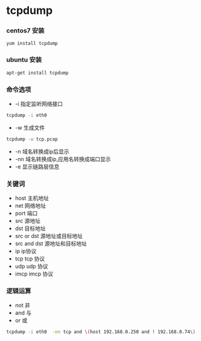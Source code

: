 # tcpdump

### centos7 安装

```
yum install tcpdump
```

### ubuntu 安装

```bash
apt-get install tcpdump
```

### 命令选项

* \-i  指定监听网络接口

```bash
tcpdump -i eth0
```

* \-w 生成文件

```bash
tcpdump -w tcp.pcap
```

* \-n 域名转换成ip后显示
* \-nn  域名转换成ip,应用名转换成端口显示
* \-e 显示链路层信息

### 关键词

* host 主机地址
* net 网络地址
* port 端口
* src 源地址
* dst 目标地址
* src or dst 源地址或目标地址
* src and dst 源地址和目标地址
* ip ip协议
* tcp tcp 协议
* udp udp 协议
* imcp imcp 协议

### 逻辑运算

* not 非
* and 与
* or 或

```bash
tcpdump -i eth0  -nn tcp and \(host 192.168.0.250 and ! 192.168.0.74\)
```
